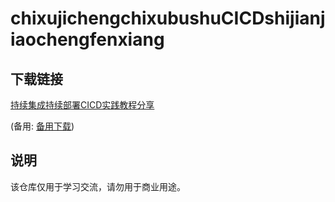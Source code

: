 # chixujichengchixubushuCICDshijianjiaochengfenxiang

## 下载链接
[持续集成持续部署CICD实践教程分享](https://pan.quark.cn/s/dab56c3d9d47) 

(备用: [备用下载](https://pan.baidu.com/s/1YthlIrG8smH7Mfn2NGPqwA?pwd=1234))

## 说明

该仓库仅用于学习交流，请勿用于商业用途。
